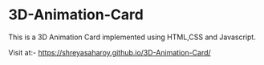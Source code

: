 # 3D-Animation-Card

This is a 3D Animation Card implemented using HTML,CSS and Javascript.

Visit at:- https://shreyasaharoy.github.io/3D-Animation-Card/
